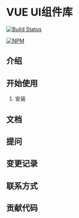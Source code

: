 # VUE UI组件库

[![Build Status](https://travis-ci.org/legend1992/design1-gulu.svg?branch=master)](https://travis-ci.org/legend1992/design1-gulu)

[![NPM](https://nodei.co/npm/design1-gulu.png)](https://npmjs.org/package/design1-gulu)

## 介绍

## 开始使用

1. 安装

## 文档

## 提问

## 变更记录

## 联系方式

## 贡献代码